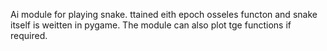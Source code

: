 Ai module for playing snake. ttained eith epoch osseles functon and snake itself is weitten in pygame. The module can also plot tge functions if required.
